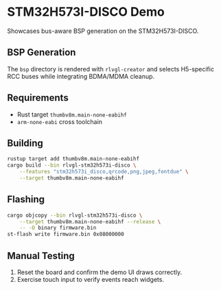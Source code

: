<!--
examples/stm32h573i-disco/README.md - STM32H573I-DISCO board demo.
-->
# STM32H573I-DISCO Demo

Showcases bus-aware BSP generation on the STM32H573I-DISCO.

## BSP Generation
The `bsp` directory is rendered with `rlvgl-creator` and selects H5-specific RCC buses while integrating BDMA/MDMA cleanup.

## Requirements
- Rust target `thumbv8m.main-none-eabihf`
- `arm-none-eabi` cross toolchain

## Building
```bash
rustup target add thumbv8m.main-none-eabihf
cargo build --bin rlvgl-stm32h573i-disco \
    --features "stm32h573i_disco,qrcode,png,jpeg,fontdue" \
    --target thumbv8m.main-none-eabihf
```

## Flashing
```bash
cargo objcopy --bin rlvgl-stm32h573i-disco \
    --target thumbv8m.main-none-eabihf --release \
    -- -O binary firmware.bin
st-flash write firmware.bin 0x08000000
```

## Manual Testing
1. Reset the board and confirm the demo UI draws correctly.
2. Exercise touch input to verify events reach widgets.
